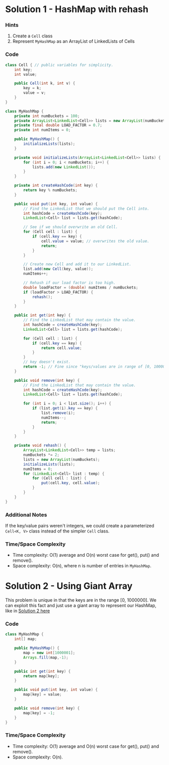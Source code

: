 # Solution 1 - HashMap with rehash

### Hints

1. Create a `Cell` class
1. Represent `MyHashMap` as an ArrayList of LinkedLists of Cells

### Code

```java
class Cell { // public variables for simplicity.
    int key;
    int value;

    public Cell(int k, int v) {
        key = k;
        value = v;
    }
}
```

```java
class MyHashMap {
    private int numBuckets = 100;
    private ArrayList<LinkedList<Cell>> lists = new ArrayList(numBuckets);
    private final double LOAD_FACTOR = 0.7;
    private int numItems = 0;

    public MyHashMap() {
        initializeLists(lists);
    }

    private void initializeLists(ArrayList<LinkedList<Cell>> lists) {
        for (int i = 0; i < numBuckets; i++) {
            lists.add(new LinkedList());
        }
    }

    private int createHashCode(int key) {
        return key % numBuckets;
    }

    public void put(int key, int value) {
        // Find the LinkedList that we should put the Cell into.
        int hashCode = createHashCode(key);
        LinkedList<Cell> list = lists.get(hashCode);

        // See if we should overwrite an old Cell.
        for (Cell cell : list) {
            if (cell.key == key) {
                cell.value = value; // overwrites the old value.
                return;
            }
        }

        // Create new Cell and add it to our LinkedList.
        list.add(new Cell(key, value));
        numItems++;

        // Rehash if our load factor is too high.
        double loadFactor = (double) numItems / numBuckets;
        if (loadFactor > LOAD_FACTOR) {
            rehash();
        }
    }

    public int get(int key) {
        // Find the LinkedList that may contain the value.
        int hashCode = createHashCode(key);
        LinkedList<Cell> list = lists.get(hashCode);

        for (Cell cell : list) {
            if (cell.key == key) {
                return cell.value;
            }
        }
        // key doesn't exist.
        return -1; // Fine since "keys/values are in range of [0, 1000000]"
    }

    public void remove(int key) {
        // Find the LinkedList that may contain the value.
        int hashCode = createHashCode(key);
        LinkedList<Cell> list = lists.get(hashCode);

        for (int i = 0; i < list.size(); i++) {
            if (list.get(i).key == key) {
                list.remove(i);
                numItems--;
                return;
            }
        }
    }

    private void rehash() {
        ArrayList<LinkedList<Cell>> temp = lists;
        numBuckets *= 2;
        lists = new ArrayList(numBuckets);
        initializeLists(lists);
        numItems = 0;
        for (LinkedList<Cell> list : temp) {
            for (Cell cell : list) {
                put(cell.key, cell.value);
            }
        }
    }
}
```
### Additional Notes

If the key/value pairs weren't integers, we could create a parameterized `Cell<K, V>` class instead of the simpler `Cell` class.

### Time/Space Complexity

-  Time complexity: O(1) average and O(n) worst case for get(), put() and remove().
- Space complexity: O(n), where n is number of entries in `MyHashMap`.


# Solution 2 - Using Giant Array

This problem is unique in that the keys are in the range [0, 1000000]. We can exploit this fact and just use a giant array to represent our HashMap, like in [Solution 2 here](https://leetcode.com/problems/design-hashmap/discuss/227081/Java-Solutions)

### Code

```java
class MyHashMap {
    int[] map;

    public MyHashMap() {
        map = new int[1000001];
        Arrays.fill(map,-1);
    }

    public int get(int key) {
        return map[key];
    }

    public void put(int key, int value) {
        map[key] = value;
    }

    public void remove(int key) {
        map[key] = -1;
    }
}
```

### Time/Space Complexity

-  Time complexity: O(1) average and O(n) worst case for get(), put() and remove().
- Space complexity: O(n).
